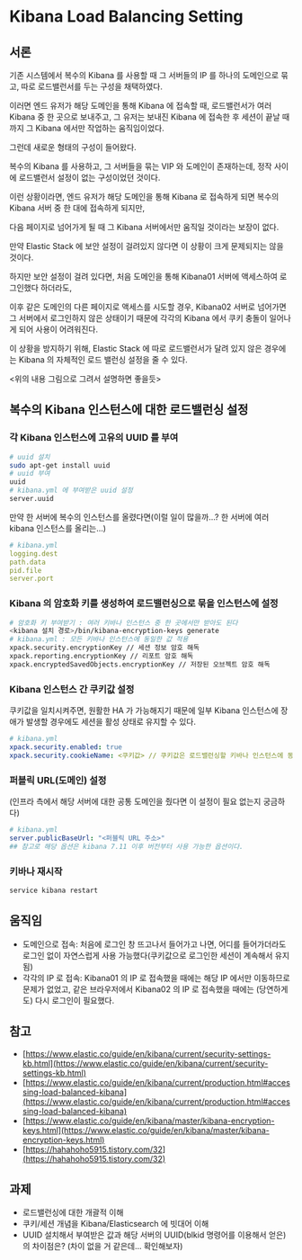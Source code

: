 # Kibana Load Balancing Setting
## 서론

기존 시스템에서 복수의 Kibana 를 사용할 때 그 서버들의 IP 를 하나의 도메인으로 묶고, 따로 로드밸런서를 두는 구성을 채택하였다.

이러면 엔드 유저가 해당 도메인을 통해 Kibana 에 접속할 때, 로드밸런서가 여러 Kibana 중 한 곳으로 보내주고, 그 유저는 보내진 Kibana 에 접속한 후 세션이 끝날 때까지 그 Kibana 에서만 작업하는 움직임이었다.

그런데 새로운 형태의 구성이 들어왔다.

복수의 Kibana 를 사용하고, 그 서버들을 묶는 VIP 와 도메인이 존재하는데, 정작 사이에 로드밸런서 설정이 없는 구성이었던 것이다.

이런 상황이라면, 엔드 유저가 해당 도메인을 통해 Kibana 로 접속하게 되면 복수의 Kibana 서버 중 한 대에 접속하게 되지만,

다음 페이지로 넘어가게 될 때 그 Kibana 서버에서만 움직일 것이라는 보장이 없다.

만약 Elastic Stack 에 보안 설정이 걸려있지 않다면 이 상황이 크게 문제되지는 않을 것이다.

하지만 보안 설정이 걸려 있다면, 처음 도메인을 통해 Kibana01 서버에 액세스하여 로그인했다 하더라도,

이후 같은 도메인의 다른 페이지로 액세스를 시도할 경우, Kibana02 서버로 넘어가면 그 서버에서 로그인하지 않은 상태이기 때문에 각각의 Kibana 에서 쿠키 충돌이 일어나게 되어 사용이 어려워진다.

이 상황을 방지하기 위해, Elastic Stack 에 따로 로드밸런서가 달려 있지 않은 경우에는 Kibana 의 자체적인 로드 밸런싱 설정을 줄 수 있다.

<위의 내용 그림으로 그려서 설명하면 좋을듯>

## 복수의 Kibana 인스턴스에 대한 로드밸런싱 설정

### 각 Kibana 인스턴스에 고유의 UUID 를 부여

```bash
# uuid 설치
sudo apt-get install uuid
# uuid 부여
uuid
# kibana.yml 에 부여받은 uuid 설정
server.uuid
```

만약 한 서버에 복수의 인스턴스를 올렸다면(이럴 일이 많을까...? 한 서버에 여러 kibana 인스턴스를 올리는...)

```yaml
# kibana.yml
logging.dest
path.data
pid.file
server.port
```

### Kibana 의 암호화 키를 생성하여 로드밸런싱으로 묶을 인스턴스에 설정

```bash
# 암호화 키 부여받기 : 여러 키바나 인스턴스 중 한 곳에서만 받아도 된다
<kibana 설치 경로>/bin/kibana-encryption-keys generate
# kibana.yml : 모든 키바나 인스턴스에 동일한 값 적용
xpack.security.encryptionKey // 세션 정보 암호 해독
xpack.reporting.encryptionKey // 리포트 암호 해독
xpack.encryptedSavedObjects.encryptionKey // 저장된 오브젝트 암호 해독
```

### Kibana 인스턴스 간 쿠키값 설정

쿠키값을 일치시켜주면, 원활한 HA 가 가능해지기 때문에 일부 Kibana 인스턴스에 장애가 발생할 경우에도 세션을 활성 상태로 유지할 수 있다.

```yaml
# kibana.yml
xpack.security.enabled: true
xpack.security.cookieName: <쿠키값> // 쿠키값은 로드밸런싱할 키바나 인스턴스에 동일하게 준다
```

### 퍼블릭 URL(도메인) 설정

(인프라 측에서 해당 서버에 대한 공통 도메인을 줬다면 이 설정이 필요 없는지 궁금하다)

```yaml
# kibana.yml
server.publicBaseUrl: "<퍼블릭 URL 주소>"
## 참고로 해당 옵션은 kibana 7.11 이후 버전부터 사용 가능한 옵션이다.
```

### 키바나 재시작

```bash
service kibana restart
```

## 움직임

- 도메인으로 접속: 처음에 로그인 창 뜨고나서 들어가고 나면, 어디를 들어가더라도 로그인 없이 자연스럽게 사용 가능했다(쿠키값으로 로그인한 세션이 계속해서 유지됨)
- 각각의 IP 로 접속: Kibana01 의 IP 로 접속했을 때에는 해당 IP 에서만 이동하므로 문제가 없었고, 같은 브라우저에서 Kibana02 의 IP 로 접속했을 때에는 (당연하게도) 다시 로그인이 필요했다.

## 참고

- [https://www.elastic.co/guide/en/kibana/current/security-settings-kb.html](https://www.elastic.co/guide/en/kibana/current/security-settings-kb.html)
- [https://www.elastic.co/guide/en/kibana/current/production.html#accessing-load-balanced-kibana](https://www.elastic.co/guide/en/kibana/current/production.html#accessing-load-balanced-kibana)
- [https://www.elastic.co/guide/en/kibana/master/kibana-encryption-keys.html](https://www.elastic.co/guide/en/kibana/master/kibana-encryption-keys.html)
- [https://hahahoho5915.tistory.com/32](https://hahahoho5915.tistory.com/32)

## 과제

- 로드밸런싱에 대한 개괄적 이해
- 쿠키/세션 개념을 Kibana/Elasticsearch 에 빗대어 이해
- UUID 설치해서 부여받은 값과 해당 서버의 UUID(blkid 명령어를 이용해서 얻은) 의 차이점은? (차이 없을 거 같은데... 확인해보자)
